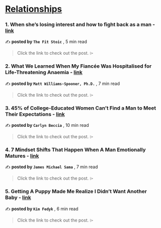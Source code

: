 
<h1><a href=https://medium.com/tag/relationships/recommended target="_blank" rel="noopener noreferrer">Relationships</a></h1>
<h3>1. When she’s losing interest and how to fight back as a man - <a href=https://medium.com/@thefitstoic/when-shes-losing-interest-and-how-to-fight-back-as-a-man-47fc90301430?source=tag_recommended_feed---------0-84----------relationships----------48c78be4_3678_4126_b518_b25bb4ddf786------- target="_blank" rel="noopener noreferrer">link</a></h3>

✍️ **posted by `The Fit Stoic`** <date> , 5 min read</date>

<blockquote>Click the link to check out the post. ⌲</blockquote>

<h3>2. What We Learned When My Fiancée Was Hospitalised for Life-Threatening Anaemia - <a href=https://medium.com/illumination-curated/what-we-learned-when-my-fiancée-was-hospitalised-for-life-threatening-anaemia-387c69004092?source=tag_recommended_feed---------1-107----------relationships----------48c78be4_3678_4126_b518_b25bb4ddf786------- target="_blank" rel="noopener noreferrer">link</a></h3>

✍️ **posted by `Matt Williams-Spooner, Ph.D.`** <date> , 7 min read</date>

<blockquote>Click the link to check out the post. ⌲</blockquote>

<h3>3. 45% of College-Educated Women Can’t Find a Man to Meet Their Expectations - <a href=https://medium.com/heart-affairs/45-of-college-educated-women-cant-find-a-man-to-meet-their-expectations-33bee4ffcbc6?source=tag_recommended_feed---------2-85----------relationships----------48c78be4_3678_4126_b518_b25bb4ddf786------- target="_blank" rel="noopener noreferrer">link</a></h3>

✍️ **posted by `Carlyn Beccia`** <date> , 10 min read</date>

<blockquote>Click the link to check out the post. ⌲</blockquote>

<h3>4. 7 Mindset Shifts That Happen When A Man Emotionally Matures - <a href=https://medium.com/@jamesmsama/7-mindset-shifts-that-happen-when-a-man-emotionally-matures-2e0993a868e0?source=tag_recommended_feed---------3-84----------relationships----------48c78be4_3678_4126_b518_b25bb4ddf786------- target="_blank" rel="noopener noreferrer">link</a></h3>

✍️ **posted by `James Michael Sama`** <date> , 7 min read</date>

<blockquote>Click the link to check out the post. ⌲</blockquote>

<h3>5. Getting A Puppy Made Me Realize I Didn’t Want Another Baby - <a href=https://medium.com/human-parts/getting-a-puppy-made-me-realize-i-didnt-want-another-baby-375364fd35bb?source=tag_recommended_feed---------4-107----------relationships----------48c78be4_3678_4126_b518_b25bb4ddf786------- target="_blank" rel="noopener noreferrer">link</a></h3>

✍️ **posted by `Kim Fedyk`** <date> , 6 min read</date>

<blockquote>Click the link to check out the post. ⌲</blockquote>

